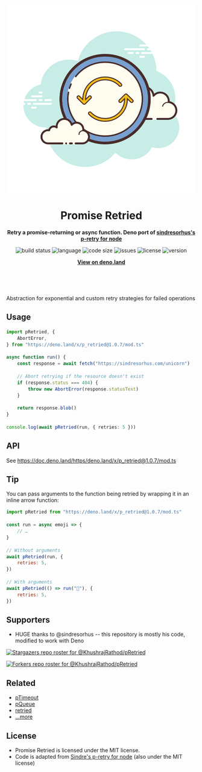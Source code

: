 
<div align="center">
    <img src="assets/logo.svg" width="700" height="500" alt="Retry Icon">
    <h1>Promise Retried</h1>
    <p>
        <b>Retry a promise-returning or async function. Deno port of <a href="https://github.com/sindresorhus/p-retry">sindresorhus's p-retry for node</a></b>
    </p>
    <p>
        <img alt="build status" src="https://img.shields.io/github/workflow/status/KhushrajRathod/pRetried/Deno?label=checks" >
        <img alt="language" src="https://img.shields.io/github/languages/top/KhushrajRathod/pRetried" >
        <img alt="code size" src="https://img.shields.io/github/languages/code-size/KhushrajRathod/pRetried">
        <img alt="issues" src="https://img.shields.io/github/issues/KhushrajRathod/pRetried" >
        <img alt="license" src="https://img.shields.io/github/license/KhushrajRathod/pRetried">
        <img alt="version" src="https://img.shields.io/github/v/release/KhushrajRathod/pRetried">
    </p>
    <p>
        <b><a href="https://deno.land/x/p_retried">View on deno.land</a></b>
    </p>
    <br>
    <br>
    <br>
</div>

Abstraction for exponential and custom retry strategies for failed operations

## Usage

```ts
import pRetried, {
    AbortError,
} from "https://deno.land/x/p_retried@1.0.7/mod.ts"

async function run() {
    const response = await fetch("https://sindresorhus.com/unicorn")

    // Abort retrying if the resource doesn't exist
    if (response.status === 404) {
        throw new AbortError(response.statusText)
    }

    return response.blob()
}

console.log(await pRetried(run, { retries: 5 }))
```

## API

See https://doc.deno.land/https/deno.land/x/p_retried@1.0.7/mod.ts

## Tip

You can pass arguments to the function being retried by wrapping it in an inline arrow function:

```js
import pRetried from "https://deno.land/x/p_retried@1.0.7/mod.ts"

const run = async emoji => {
    // …
}

// Without arguments
await pRetried(run, {
    retries: 5,
})

// With arguments
await pRetried(() => run("🦄"), {
    retries: 5,
})
```

## Supporters

- HUGE thanks to @sindresorhus -- this repository is mostly his code, modified to work with Deno

[![Stargazers repo roster for @KhushrajRathod/pRetried](https://reporoster.com/stars/KhushrajRathod/pRetried)](https://github.com/KhushrajRathod/pRetried/stargazers)

[![Forkers repo roster for @KhushrajRathod/pRetried](https://reporoster.com/forks/KhushrajRathod/pRetried)](https://github.com/KhushrajRathod/pRetried/network/members)

## Related

- [pTimeout](https://github.com/KhushrajRathod/pTimeout)
- [pQueue](https://github.com/KhushrajRathod/pQueue)
- [retried](https://github.com/KhushrajRathod/retried)
- [...more](https://github.com/KhushrajRathod/denoModules)

## License

- Promise Retried is licensed under the MIT license.
- Code is adapted from [Sindre's p-retry for node](https://github.com/sindresorhus/p-retry) (also under the MIT license)
